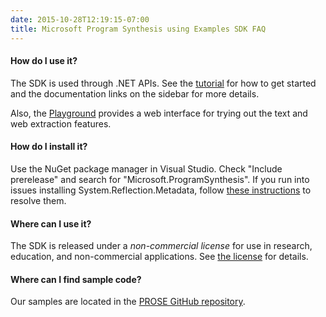 ```yaml
---
date: 2015-10-28T12:19:15-07:00
title: Microsoft Program Synthesis using Examples SDK FAQ
---
```


#### How do I use it?

The SDK is used through .NET APIs.
See the [tutorial](/documentation/prose/tutorial) for how to get
started and the documentation links on the sidebar for more details.

Also, the [Playground](/playground) provides a web interface for trying
out the text and web extraction features.


#### How do I install it?

Use the NuGet package manager in Visual Studio. 
Check "Include prerelease" and search for "Microsoft.ProgramSynthesis".
If you run into issues installing System.Reflection.Metadata,
follow [these instructions](http://celticcodingsolutions.com/Blog/post/2015/08/19/visual-studio-2015-and-nuget-redirection-and-package-retrieval-errors.aspx)
to resolve them.


#### Where can I use it?

The SDK is released under a _non-commercial license_ for use in
research, education, and non-commercial applications. See
[the license](https://prose-playground.cloudapp.net/data/SDKLicense.pdf)
for details.


#### Where can I find sample code?

Our samples are located in the [PROSE GitHub repository](https://github.com/microsoft/prose).
